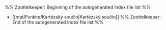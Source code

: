 %% Zoottelkeeper: Beginning of the autogenerated index file list  %%
-  [[mat/Funkce/Kartézský součin|Kartézský součin]]
%% Zoottelkeeper: End of the autogenerated index file list  %%
